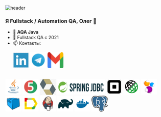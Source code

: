 ![header](https://capsule-render.vercel.app/api?type=waving&color=gradient&customColorList=2&height=160&section=header&text=Приветствую!&fontAlignY=32&fontAlign=25&fontSize=52&animation=twinkling&fontColor=EAF5D2)

### Я Fullstack / Automation QA, Олег 👋

- 🌱 **AQA Java**
- 🔭 Fullstack QA c 2021
- 📫 Контакты:

<p>
  &#8287;&#8287;&#8287;&#8287;&#8287;
    <a href="https://www.linkedin.com/in/oleg-chilikin-524804a5/"><img src="/icons/LinkedIn_logo.png" width="50" height="50"  alt="Write me LinkedIn" title="LinkedIn"/></a>
    <a href="https://t.me/chilikinow"><img src="/icons/Telegram.png" width="50" height="50" alt="Write me Telegram" title="Telegram"/></a>
    <a href="mailto:chilikinow@gmail.com"><img src="icons/gmail.png" width="50" height="50" alt="Write me Email" title="Gmail" /></a>
</p>

</br>
<a href="https://www.java.com/"><img src="/icons/Java.png" width="50" height="50"  alt="Java"/></a>
<a href="https://junit.org/junit5/"><img src="/icons/JUnit5.png" width="50" height="50"  alt="JUnit 5"/></a>
<a href="https://hibernate.org/"><img src="/icons/hibernate.png" width="50" height="50"  alt="Hibernate"/></a>
<a href="https://spring.io/projects/spring-data-jdbc"><img src="/icons/spring_jdbc.png" width="150" height="50"  alt="Spring JDBC"/></a>
<a href="https://github.com/square/retrofit"><img src="/icons/retrofit.png" width="50" height="50"  alt="Retrofit"/></a>
<a href="https://rest-assured.io/"><img src="/icons/RestAssured.svg" width="50" height="50"  alt="Rest Assured"/></a>
<a href="https://selenide.org/"><img src="/icons/Selenide.png" width="50" height="50"  alt="Selenide"/></a>
<a href="https://aerokube.com/selenoid/"><img src="/icons/Selenoid.png" width="50" height="50"  alt="Selenoid"/></a>
<a href="https://github.com/allure-framework/allure2"><img src="/icons/Allure_Report.png" width="50" height="50"  alt="Allure Report"/></a>
<a href="https://www.jenkins.io/"><img src="/icons/Jenkins.png" width="50" height="50"  alt="Jenkins"/></a>
<a href="https://gradle.org/"><img src="/icons/Gradle.png" width="50" height="50"  alt="Gradle"/></a>
<a href="https://www.docker.com/"><img src="/icons/docker.svg" width="50" height="50"  alt="Docker"/></a>
<a href="https://www.postgresql.org/"><img src="/icons/Postgresql.png" width="50" height="50"  alt="Postgresql"/></a>
</br>
<!--
**chilikinow/chilikinow** is a ✨ _special_ ✨ repository because its `README.md` (this file) appears on your GitHub profile.

Here are some ideas to get you started:

- 🔭 I’m currently working on ...
- 🌱 I’m currently learning ...
- 👯 I’m looking to collaborate on ...
- 🤔 I’m looking for help with ...
- 💬 Ask me about ...
- 📫 How to reach me: ...
- 😄 Pronouns: ...
- ⚡ Fun fact: ...
-->
